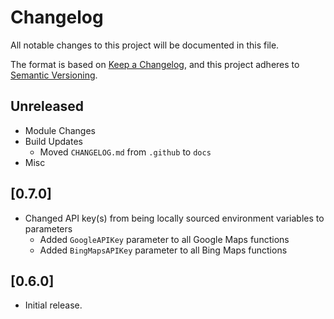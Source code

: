# Changelog

All notable changes to this project will be documented in this file.

The format is based on [Keep a Changelog](https://keepachangelog.com/en/1.0.0/),
and this project adheres to [Semantic Versioning](https://semver.org/spec/v2.0.0.html).

## Unreleased

- Module Changes
- Build Updates
    - Moved `CHANGELOG.md` from `.github` to `docs`
- Misc

## [0.7.0]

- Changed API key(s) from being locally sourced environment variables to parameters
  - Added ```GoogleAPIKey``` parameter to all Google Maps functions
  - Added ```BingMapsAPIKey``` parameter to all Bing Maps functions

## [0.6.0]

- Initial release.
